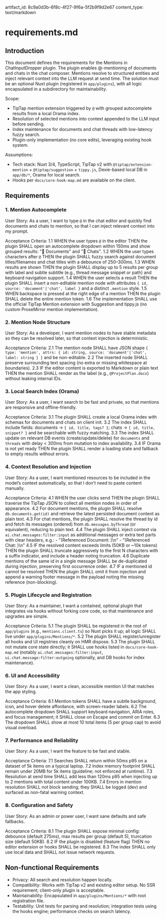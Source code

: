 artifact_id: 8c9a0d3b-6f8c-4f27-9f6a-5f2b9f9d2e67
content_type: text/markdown

# requirements.md

## Introduction

This document defines the requirements for the Mentions in ChatInputDropper plugin. The plugin enables @-mentioning of documents and chats in the chat composer. Mentions resolve to structured entities and inject relevant context into the LLM request at send time. The solution must be an optional Nuxt plugin (registered in `app/plugins`), with all logic encapsulated in a subdirectory for maintainability.

Scope:

-   TipTap mention extension triggered by `@` with grouped autocomplete results from a local Orama index.
-   Resolution of selected mentions into context appended to the LLM input before sending.
-   Index maintenance for documents and chat threads with low-latency fuzzy search.
-   Plugin-only implementation (no core edits), leveraging existing hook system.

Assumptions:

-   Tech stack: Nuxt 3/4, TypeScript, TipTap v2 with `@tiptap/extension-mention` + `@tiptap/suggestion` + `tippy.js`, Dexie-based local DB in `app/db/*`, Orama for local search.
-   Hooks per `docs/core-hook-map.md` are available on the client.

## Requirements

### 1. Mention Autocomplete

User Story: As a user, I want to type `@` in the chat editor and quickly find documents and chats to mention, so that I can inject relevant context into my prompt.

Acceptance Criteria:
1.1 WHEN the user types `@` in the editor THEN the plugin SHALL open an autocomplete dropdown within 150ms and show grouped results: "📄 Documents" and "💬 Chats".
1.2 WHEN the user types characters after `@` THEN the plugin SHALL fuzzy search against document titles/filenames and chat titles with a debounce of 250–300ms.
1.3 WHEN results are shown THEN the plugin SHALL display up to 5 results per group with label and subtle subtitle (e.g., thread message snippet or path) and keyboard navigation support.
1.4 WHEN the user selects a result THEN the plugin SHALL insert a non-editable mention node with attributes `{ id, source: 'document'|'chat', label }` and a distinct `.mention` style.
1.5 WHEN backspace is pressed at the right edge of a mention THEN the plugin SHALL delete the entire mention token.
1.6 The implementation SHALL use the official TipTap Mention extension with Suggestion and tippy.js (no custom ProseMirror mention implementation).

### 2. Mention Node Structure

User Story: As a developer, I want mention nodes to have stable metadata so they can be resolved later, so that context injection is deterministic.

Acceptance Criteria:
2.1 The mention node SHALL have JSON shape `{ type: 'mention', attrs: { id: string, source: 'document'|'chat', label: string } }` and be non-editable.
2.2 The inserted node SHALL preserve surrounding text spacing (no extra or missing whitespace at boundaries).
2.3 IF the editor content is exported to Markdown or plain text THEN the mention SHALL render as the label (e.g., `@ProjectPlan.docx`) without leaking internal IDs.

### 3. Local Search Index (Orama)

User Story: As a user, I want search to be fast and private, so that mentions are responsive and offline-friendly.

Acceptance Criteria:
3.1 The plugin SHALL create a local Orama index with schemas for documents and chats on client init.
3.2 The index SHALL include fields: documents → `{ id, title, tags? }`; chats → `{ id, title, snippet? }` and be searchable with fuzzy matching.
3.3 The index SHALL update on relevant DB events (create/update/delete) for `documents` and `threads` with delay < 300ms from mutation to index availability.
3.4 IF Orama is not yet ready THEN the plugin SHALL render a loading state and fallback to empty results without errors.

### 4. Context Resolution and Injection

User Story: As a user, I want mentioned resources to be included in the model’s context automatically, so that I don’t need to paste content manually.

Acceptance Criteria:
4.1 WHEN the user clicks send THEN the plugin SHALL traverse the TipTap JSON to collect all mention nodes in order of appearance.
4.2 For document mentions, the plugin SHALL resolve `db.documents.get(id)` and retrieve the latest persisted document content as plain text.
4.3 For chat mentions, the plugin SHALL resolve the thread by id and fetch its messages (ordered) from `db.messages.byThread` (or equivalent), reducing to plain text.
4.4 The plugin SHALL inject context via `ai.chat.messages:filter:input` as additional messages or extra text parts with clear headers, e.g.: - "(Referenced Document: <label>)\n<content>" - "(Referenced Chat: <label>)\n<transcript>"
4.5 IF the resolved content exceeds limits (50KB or ~10k tokens) THEN the plugin SHALL truncate aggressively to the first N characters with a suffix indicator, and include a header noting truncation.
4.6 Duplicate mentions of the same id in a single message SHALL be de-duplicated during injection, preserving first occurrence order.
4.7 IF a mentioned id cannot be resolved THEN the plugin SHALL omit it from injection and append a warning footer message in the payload noting the missing reference (non-blocking).

### 5. Plugin Lifecycle and Registration

User Story: As a maintainer, I want a contained, optional plugin that integrates via hooks without forking core code, so that maintenance and upgrades are simple.

Acceptance Criteria:
5.1 The plugin SHALL be registered in the root of `app/plugins` (e.g., `mentions.client.ts`) so Nuxt picks it up; all logic SHALL live under `app/plugins/Mentions/*`.
5.2 The plugin SHALL register/unregister all hooks and UI registries cleanly on HMR dispose.
5.3 The plugin SHALL not mutate core state directly; it SHALL use hooks listed in `docs/core-hook-map.md` (notably `ai.chat.messages:filter:input`, `ui.chat.message:filter:outgoing` optionally, and DB hooks for index maintenance).

### 6. UI and Accessibility

User Story: As a user, I want a clean, accessible mention UI that matches the app styling.

Acceptance Criteria:
6.1 Mention tokens SHALL have a subtle background, icon, and hover delete affordance, with screen-reader labels.
6.2 The autocomplete dropdown SHALL support keyboard navigation, ARIA roles, and focus management; it SHALL close on Escape and commit on Enter.
6.3 The dropdown SHALL show at most 10 total items (5 per group cap) to avoid visual overload.

### 7. Performance and Reliability

User Story: As a user, I want the feature to be fast and stable.

Acceptance Criteria:
7.1 Searches SHALL return within 50ms p95 on a dataset of 5k items on a typical laptop.
7.2 Index memory footprint SHALL remain under 20MB for 5k items (guideline; not enforced at runtime).
7.3 Resolution at send time SHALL add less than 120ms p95 when injecting up to 2 mentions with total content under 100KB.
7.4 Errors in mention resolution SHALL not block sending; they SHALL be logged (dev) and surfaced as non-fatal warning context.

### 8. Configuration and Safety

User Story: As an admin or power user, I want sane defaults and safe fallbacks.

Acceptance Criteria:
8.1 The plugin SHALL expose minimal config: debounce (default 275ms), max results per group (default 5), truncation size (default 50KB).
8.2 IF the plugin is disabled (feature flag) THEN no editor extension or hooks SHALL be registered.
8.3 The index SHALL only use local data and SHALL not issue network requests.

## Non-functional Requirements

-   Privacy: All search and resolution happen locally.
-   Compatibility: Works with TipTap v2 and existing editor setup. No SSR requirement; client-only plugin is acceptable.
-   Maintainability: Encapsulated in `app/plugins/Mentions/*` with root registration file.
-   Testability: Unit tests for parsing and resolution; integration tests using the hooks engine; performance checks on search latency.
